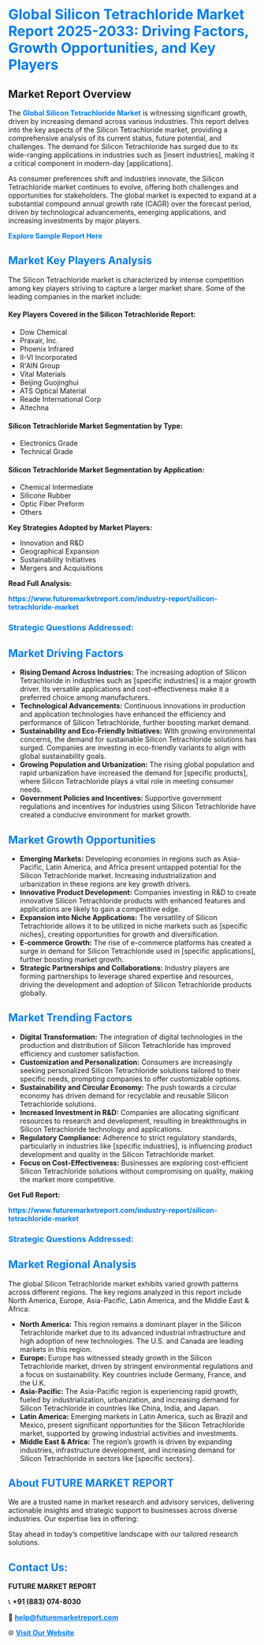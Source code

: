 <h1 style="color: #007BFF;">Global Silicon Tetrachloride Market Report 2025-2033: Driving Factors, Growth Opportunities, and Key Players</h1>

<section id="overview">
<h2>Market Report Overview</h2>
<p>The <a href="https://www.futuremarketreport.com/industry-report/silicon-tetrachloride-market" style="color: #007BFF; text-decoration: none;"><strong>Global Silicon Tetrachloride Market</strong></a> is witnessing significant growth, driven by increasing demand across various industries. This report delves into the key aspects of the Silicon Tetrachloride market, providing a comprehensive analysis of its current status, future potential, and challenges. The demand for Silicon Tetrachloride has surged due to its wide-ranging applications in industries such as [insert industries], making it a critical component in modern-day [applications].</p>
<p>As consumer preferences shift and industries innovate, the Silicon Tetrachloride market continues to evolve, offering both challenges and opportunities for stakeholders. The global market is expected to expand at a substantial compound annual growth rate (CAGR) over the forecast period, driven by technological advancements, emerging applications, and increasing investments by major players.</p>
</section>

<section id="overview">
<p><a href="https://www.futuremarketreport.com/request-sample/reportId=105002" style="color: #007BFF; text-decoration: none;"><strong>Explore Sample Report Here</strong></a></p>
</section>

<section id="key-players">
<h2 style="color: #007BFF;">Market Key Players Analysis</h2>
<p>The Silicon Tetrachloride market is characterized by intense competition among key players striving to capture a larger market share. Some of the leading companies in the market include:</p>
<h4>Key Players Covered in the Silicon Tetrachloride Report:</h4>
<ul><li>Dow Chemical</li><li>Praxair, Inc.</li><li>Phoenix Infrared</li><li>II-VI Incorporated</li><li>R&#039;AIN Group</li><li>Vital Materials</li><li>Beijing Guojinghui</li><li>ATS Optical Material</li><li>Reade International Corp</li><li>Altechna</li></ul>
<h4>Silicon Tetrachloride Market Segmentation by Type:</h4>
<ul><li>Electronics Grade</li><li>Technical Grade</li></ul>

<h4>Silicon Tetrachloride Market Segmentation by Application:</h4>
<ul><li>Chemical Intermediate</li><li>Silicone Rubber</li><li>Optic Fiber Preform</li><li>Others</li></ul>
<p><strong>Key Strategies Adopted by Market Players:</strong></p>
<ul>
<li>Innovation and R&D</li>
<li>Geographical Expansion</li>
<li>Sustainability Initiatives</li>
<li>Mergers and Acquisitions</li>
</ul>
</section>

<section>
<p><strong>Read Full Analysis: </strong></p><a href="https://www.futuremarketreport.com/industry-report/silicon-tetrachloride-market" style="color: #007BFF; text-decoration: none;"><strong>https://www.futuremarketreport.com/industry-report/silicon-tetrachloride-market</strong></a>
<h3 style="color: #007BFF;">Strategic Questions Addressed:</h3>
</section>

<section id="driving-factors">
<h2 style="color: #007BFF;">Market Driving Factors</h2>
<ul>
<li><strong>Rising Demand Across Industries:</strong> The increasing adoption of Silicon Tetrachloride in industries such as [specific industries] is a major growth driver. Its versatile applications and cost-effectiveness make it a preferred choice among manufacturers.</li>
<li><strong>Technological Advancements:</strong> Continuous innovations in production and application technologies have enhanced the efficiency and performance of Silicon Tetrachloride, further boosting market demand.</li>
<li><strong>Sustainability and Eco-Friendly Initiatives:</strong> With growing environmental concerns, the demand for sustainable Silicon Tetrachloride solutions has surged. Companies are investing in eco-friendly variants to align with global sustainability goals.</li>
<li><strong>Growing Population and Urbanization:</strong> The rising global population and rapid urbanization have increased the demand for [specific products], where Silicon Tetrachloride plays a vital role in meeting consumer needs.</li>
<li><strong>Government Policies and Incentives:</strong> Supportive government regulations and incentives for industries using Silicon Tetrachloride have created a conducive environment for market growth.</li>
</ul>
</section>

<section id="growth-opportunities">
<h2 style="color: #007BFF;">Market Growth Opportunities</h2>
<ul>
<li><strong>Emerging Markets:</strong> Developing economies in regions such as Asia-Pacific, Latin America, and Africa present untapped potential for the Silicon Tetrachloride market. Increasing industrialization and urbanization in these regions are key growth drivers.</li>
<li><strong>Innovative Product Development:</strong> Companies investing in R&D to create innovative Silicon Tetrachloride products with enhanced features and applications are likely to gain a competitive edge.</li>
<li><strong>Expansion into Niche Applications:</strong> The versatility of Silicon Tetrachloride allows it to be utilized in niche markets such as [specific niches], creating opportunities for growth and diversification.</li>
<li><strong>E-commerce Growth:</strong> The rise of e-commerce platforms has created a surge in demand for Silicon Tetrachloride used in [specific applications], further boosting market growth.</li>
<li><strong>Strategic Partnerships and Collaborations:</strong> Industry players are forming partnerships to leverage shared expertise and resources, driving the development and adoption of Silicon Tetrachloride products globally.</li>
</ul>
</section>

<section id="trending-factors">
<h2 style="color: #007BFF;">Market Trending Factors</h2>
<ul>
<li><strong>Digital Transformation:</strong> The integration of digital technologies in the production and distribution of Silicon Tetrachloride has improved efficiency and customer satisfaction.</li>
<li><strong>Customization and Personalization:</strong> Consumers are increasingly seeking personalized Silicon Tetrachloride solutions tailored to their specific needs, prompting companies to offer customizable options.</li>
<li><strong>Sustainability and Circular Economy:</strong> The push towards a circular economy has driven demand for recyclable and reusable Silicon Tetrachloride solutions.</li>
<li><strong>Increased Investment in R&D:</strong> Companies are allocating significant resources to research and development, resulting in breakthroughs in Silicon Tetrachloride technology and applications.</li>
<li><strong>Regulatory Compliance:</strong> Adherence to strict regulatory standards, particularly in industries like [specific industries], is influencing product development and quality in the Silicon Tetrachloride market.</li>
<li><strong>Focus on Cost-Effectiveness:</strong> Businesses are exploring cost-efficient Silicon Tetrachloride solutions without compromising on quality, making the market more competitive.</li>
</ul>
</section>

<section>
<p><strong>Get Full Report: </strong></p><a href="https://www.futuremarketreport.com/industry-report/silicon-tetrachloride-market" style="color: #007BFF; text-decoration: none;"><strong>https://www.futuremarketreport.com/industry-report/silicon-tetrachloride-market</strong></a>
<h3 style="color: #007BFF;">Strategic Questions Addressed:</h3>
</section>


<section id="regional-analysis">
<h2 style="color: #007BFF;">Market Regional Analysis</h2>
<p>The global Silicon Tetrachloride market exhibits varied growth patterns across different regions. The key regions analyzed in this report include North America, Europe, Asia-Pacific, Latin America, and the Middle East & Africa:</p>
<ul>
<li><strong>North America:</strong> This region remains a dominant player in the Silicon Tetrachloride market due to its advanced industrial infrastructure and high adoption of new technologies. The U.S. and Canada are leading markets in this region.</li>
<li><strong>Europe:</strong> Europe has witnessed steady growth in the Silicon Tetrachloride market, driven by stringent environmental regulations and a focus on sustainability. Key countries include Germany, France, and the U.K.</li>
<li><strong>Asia-Pacific:</strong> The Asia-Pacific region is experiencing rapid growth, fueled by industrialization, urbanization, and increasing demand for Silicon Tetrachloride in countries like China, India, and Japan.</li>
<li><strong>Latin America:</strong> Emerging markets in Latin America, such as Brazil and Mexico, present significant opportunities for the Silicon Tetrachloride market, supported by growing industrial activities and investments.</li>
<li><strong>Middle East & Africa:</strong> The region’s growth is driven by expanding industries, infrastructure development, and increasing demand for Silicon Tetrachloride in sectors like [specific sectors].</li>
</ul>
</section>

<footer>
<h2 style="color: #007BFF;">About FUTURE MARKET REPORT</h2>
<p>We are a trusted name in market research and advisory services, delivering actionable insights and strategic support to businesses across diverse industries. Our expertise lies in offering:</p>

<p>Stay ahead in today’s competitive landscape with our tailored research solutions.</p>

<h2 style="color: #007BFF;">Contact Us:</h2>
<p><strong>FUTURE MARKET REPORT</strong></p>
<p>📞 <strong>+91 (883) 074-8030</strong></p>
<p>📧 <strong><a href="mailto:help@futuremarketreport.com" style="color: #007BFF;">help@futuremarketreport.com</a></strong></p>
<p>🌐 <strong><a href="https://www.futuremarketreport.com/" style="color: #007BFF;">Visit Our Website</a></strong></p>
</footer>